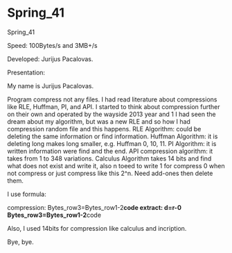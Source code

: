# Spring_41
Spring_41

Speed: 100Bytes/s and 3MB+/s

Developed: Jurijus Pacalovas.

Presentation:

My name is Jurijus Pacalovas.

Program compress not any files.
I had read literature about compressions like RLE, Huffman, PI, and API. I started to think about compression further on their own and operated by the wayside 2013 year and 1 I had seen the dream about my algorithm, but was a new RLE and so how I had compression random file and this happens. RLE Algorithm: could be deleting the same information or find information. Huffman Algorithm: it is deleting long makes long smaller, e.g. Huffman 0, 10, 11. PI Algorithm: it is written information were find and the end. API compression algorithm: it takes from 1 to 348 variations. Calculus Algorithm takes 14 bits and find what does not exist and write it, also n toeed to write 1 for compress 0 when not compress or just compress like this 2^n. Need add-ones then delete them. 

I use formula:

compression:
Bytes_row3=Bytes_row1-2**code
extract:
d=r-0
Bytes_row3=Bytes_row1-2**code

Also, I used 14bits for compression like calculus and incription.

Bye, bye.
